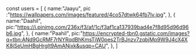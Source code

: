 const users =
[
{
name:"Jaayu",
pic :"https://wallpapers.com/images/featured/4co57dtwk64fb7lv.jpg",
},
{
name:"Daahil",
pic:"https://i.pinimg.com/236x/f3/af/1c/f3af1ca137939bad4e7f8d95d96d96b6.jpg",
},
{
name:"Paahil",
pic:"https://encrypted-tbn0.gstatic.com/images?q=tbn:ANd9GcRMF7rNYRqdBhKmsTiW0pes2TrBJnzv7zqbjMp9W9J4cX4XK8jSeUmHBgHrgIt9AmANjxk&usqp=CAU",
},
]

